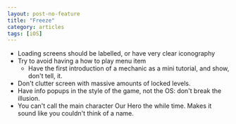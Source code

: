 ```yaml
---
layout: post-no-feature
title: "Freeze"
category: articles
tags: [iOS]
---
```


* Loading screens should be labelled, or have very clear iconography
* Try to avoid having a how to play menu item
  * Have the first introduction of a mechanic as a mini tutorial, and show, don't tell, it.
* Don't clutter screen with massive amounts of locked levels.
* Have info popups in the style of the game, not the OS: don't break the illusion.
* You can't call the main character Our Hero the while time. Makes it sound like you couldn't think of a name.